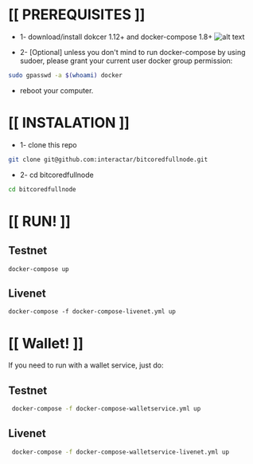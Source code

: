 # [[ PREREQUISITES ]] 

* 1- download/install dokcer 1.12+ and docker-compose 1.8+
![alt text](http://www.pngall.com/wp-content/uploads/2016/05/Trollface-PNG.png)

* 2- [Optional] unless you don't mind to run docker-compose by using sudoer, please grant your current user docker group permission:
```sh
sudo gpasswd -a $(whoami) docker 
```
* reboot your computer.

# [[ INSTALATION ]] 

* 1- clone this repo
```sh
git clone git@github.com:interactar/bitcoredfullnode.git
```

* 2- cd bitcoredfullnode
```sh
cd bitcoredfullnode
```
# [[ RUN! ]]
## Testnet

`docker-compose up `

## Livenet

`docker-compose -f docker-compose-livenet.yml up `



# [[ Wallet! ]]
If you need to run with a wallet service, just do:

## Testnet

```sh
 docker-compose -f docker-compose-walletservice.yml up

```

## Livenet

```sh
 docker-compose -f docker-compose-walletservice-livenet.yml up
```
